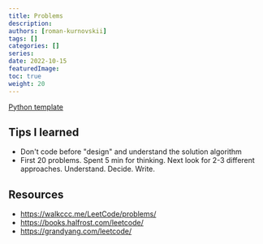 ```yaml
---
title: Problems
description:
authors: [roman-kurnovskii]
tags: []
categories: []
series:
date: 2022-10-15
featuredImage:
toc: true
weight: 20
---
```


[Python template](../#template)

## Tips I learned

- Don't code before "design" and understand the solution algorithm
- First 20 problems. Spent 5 min for thinking. Next look for 2-3 different approaches. Understand. Decide. Write.

## Resources

- https://walkccc.me/LeetCode/problems/
- https://books.halfrost.com/leetcode/
- https://grandyang.com/leetcode/
